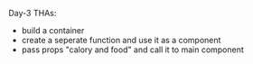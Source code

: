Day-3 THAs:
- build a container
- create a seperate function and use it as a component
- pass props "calory and food" and call it to main component